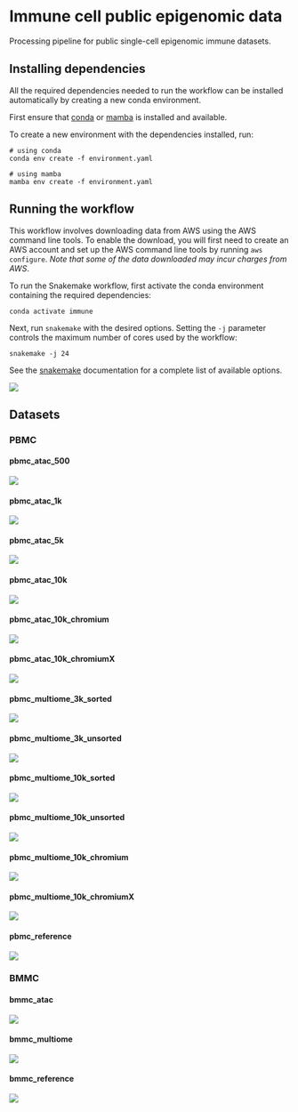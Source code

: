 # Immune cell public epigenomic data

Processing pipeline for public single-cell epigenomic immune datasets.

## Installing dependencies

All the required dependencies needed to run the workflow can 
be installed automatically by creating a new conda environment.

First ensure that [conda](https://docs.conda.io/en/latest/miniconda.html)
or [mamba](https://github.com/mamba-org/mamba) is installed and available.

To create a new environment with the dependencies installed, run:

```
# using conda
conda env create -f environment.yaml
```

```
# using mamba
mamba env create -f environment.yaml
```

## Running the workflow

This workflow involves downloading data from AWS using the AWS
command line tools. To enable the download, you will first need
to create an AWS account and set up the AWS command line tools by
running `aws configure`. *Note that some of the data downloaded
may incur charges from AWS*.

To run the Snakemake workflow, first activate the conda environment
containing the required dependencies:

```
conda activate immune
```

Next, run `snakemake` with the desired options. Setting the `-j` parameter
controls the maximum number of cores used by the workflow:

```
snakemake -j 24
```

See the [snakemake](https://snakemake.readthedocs.io/en/stable/)
documentation for a complete list of available options.

![](./plots/dag.svg)

## Datasets

### PBMC

#### pbmc_atac_500

![](./plots/pbmc_atac_500.png)

#### pbmc_atac_1k

![](./plots/pbmc_atac_1k.png)

#### pbmc_atac_5k

![](./plots/pbmc_atac_5k.png)

#### pbmc_atac_10k

![](./plots/pbmc_atac_10k.png)

#### pbmc_atac_10k_chromium

![](./plots/pbmc_atac_10k_chromium.png)

#### pbmc_atac_10k_chromiumX

![](./plots/pbmc_atac_10k_chromiumX.png)

#### pbmc_multiome_3k_sorted

![](./plots/pbmc_multiome_3k_sorted.png)

#### pbmc_multiome_3k_unsorted

![](./plots/pbmc_multiome_3k_unsorted.png)

#### pbmc_multiome_10k_sorted

![](./plots/pbmc_multiome_10k_sorted.png)

#### pbmc_multiome_10k_unsorted

![](./plots/pbmc_multiome_10k_unsorted.png)

#### pbmc_multiome_10k_chromium

![](./plots/pbmc_multiome_10k_chromium.png)

#### pbmc_multiome_10k_chromiumX

![](./plots/pbmc_multiome_10k_chromiumX.png)

#### pbmc_reference

![](./plots/pbmc_reference.png)

### BMMC

#### bmmc_atac

![](./plots/bmmc_atac.png)

#### bmmc_multiome

![](./plots/bmmc_multiome.png)

#### bmmc_reference

![](./plots/bmmc_reference.png)

